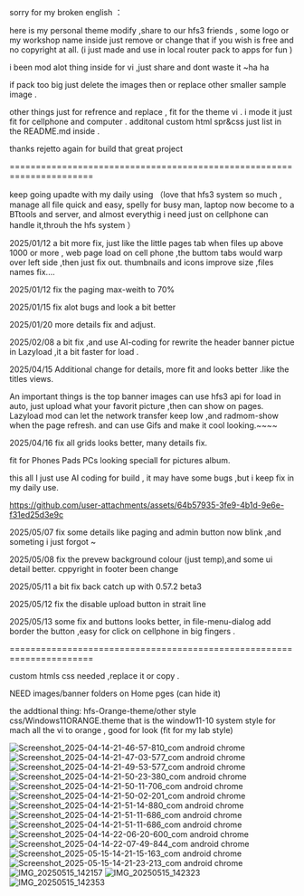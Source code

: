 
sorry for my broken english ：

here is my personal theme modify ,share to our hfs3 friends , some logo or my workshop name inside just remove or change that if you wish is free and no copyright at all. (i just made and use in local router pack to apps for fun )

i been mod alot thing inside for vi ,just share and dont waste it ~ha ha

if pack too big just delete the images then or replace other smaller sample image .

other things just for refrence and replace , fit for the theme vi .
i mode it just fit for cellphone and computer .
additonal custom html spr&css just list in the README.md inside .

thanks rejetto again for build that great project


======================================================================

keep going upadte with my daily using （love that hfs3 system so much , manage all file quick and easy, spelly for busy man, laptop now become to a BTtools and  server, and almost everythig i need just on cellphone can handle it,throuh the hfs system ）

2025/01/12 
a bit more fix, just like the little pages tab when files up above 1000 or more , web page load on cell phone ,the buttom tabs would warp over left side ,then just fix out.  thumbnails and icons improve size ,files names fix....

2025/01/12 
fix the paging max-weith to 70%

2025/01/15
fix alot bugs and look a bit better

2025/01/20
more details fix and adjust.

2025/02/08
a bit fix ,and use AI-coding for rewrite the header banner pictue in Lazyload ,it a bit faster for load .

2025/04/15
Additional change for details, more fit and looks better .like the titles views. 

An important things is the top banner images can use hfs3 api for load in auto, just upload what your favorit picture ,then can show on pages.
Lazyload mod can let the network transfer keep low ,and radmom-show when the page refresh. and can use Gifs and make it cool looking.~~~~

2025/04/16
fix all grids looks better, many details fix. 

fit for Phones Pads PCs looking speciall for pictures album.

this all I just use AI coding for build , it may have some bugs ,but i keep fix in my daily use.

https://github.com/user-attachments/assets/64b57935-3fe9-4b1d-9e6e-f31ed25d3e9c


2025/05/07
fix some details like paging and admin button now blink ,and someting i just forgot ~ 

2025/05/08
fix the prevew background colour (just temp),and some ui detail  better.
cppyright in footer been change 

2025/05/11
a bit fix back catch up with 0.57.2 beta3

2025/05/12
fix the disable upload button in strait line 

2025/05/13
some fix and buttons looks better, in file-menu-dialog add border the button ,easy for click on cellphone in big fingers .

======================================================================


custom htmls css needed ,replace it or copy .

NEED images/banner folders on Home pges (can hide it)


the addtional thing:
hfs-Orange-theme/other style css/Windows11ORANGE.theme
that is the window11-10 system style for mach all the vi to orange , good for look (fit for my lab style)

![Screenshot_2025-04-14-21-46-57-810_com android chrome](https://github.com/user-attachments/assets/f47fa4da-c91d-4657-81c2-05f3647ef561)
![Screenshot_2025-04-14-21-47-03-577_com android chrome](https://github.com/user-attachments/assets/20618184-c726-4d53-8673-c2a12715caec)
![Screenshot_2025-04-14-21-49-53-577_com android chrome](https://github.com/user-attachments/assets/7ca9ce49-1a0f-47cd-b362-47d06c6468d5)
![Screenshot_2025-04-14-21-50-23-380_com android chrome](https://github.com/user-attachments/assets/6114941d-431a-4ccc-887e-c5e3cdba455a)
![Screenshot_2025-04-14-21-50-11-706_com android chrome](https://github.com/user-attachments/assets/6ab7ab21-43f4-487a-8880-9f4e1ac530b3)
![Screenshot_2025-04-14-21-50-02-201_com android chrome](https://github.com/user-attachments/assets/e4230ffc-442c-496e-8e0e-69119a05814f)
![Screenshot_2025-04-14-21-51-14-880_com android chrome](https://github.com/user-attachments/assets/e648256c-7d7b-4cf3-80f8-dc511ded4007)
![Screenshot_2025-04-14-21-51-11-686_com android chrome](https://github.com/user-attachments/assets/b68a2a0b-c4ec-48e7-bd8b-0a3e1f5b0270)
![Screenshot_2025-04-14-21-51-11-686_com android chrome](https://github.com/user-attachments/assets/0fbb5f5f-e116-4b0f-825d-84b6f9834832)
![Screenshot_2025-04-14-22-06-20-600_com android chrome](https://github.com/user-attachments/assets/b4086228-d4f7-498f-b3cd-802dab252b1f)
![Screenshot_2025-04-14-22-07-49-844_com android chrome](https://github.com/user-attachments/assets/8ae38a50-ad13-4ff2-bc69-fc057fea7e73)
![Screenshot_2025-05-15-14-21-15-163_com android chrome](https://github.com/user-attachments/assets/2340b79b-1a39-49be-ae01-d5b62ed6ff05)
![Screenshot_2025-05-15-14-21-23-213_com android chrome](https://github.com/user-attachments/assets/9537a127-d32d-4d24-aa22-e77f01354b4e)
![IMG_20250515_142157](https://github.com/user-attachments/assets/552b49c0-0288-438b-ab8b-62cb5bc672dc)
![IMG_20250515_142323](https://github.com/user-attachments/assets/2dde9782-85bd-45ff-afa6-083675f156c2)
![IMG_20250515_142353](https://github.com/user-attachments/assets/db202a69-21b1-4a07-b55b-f1257fdab1db)

